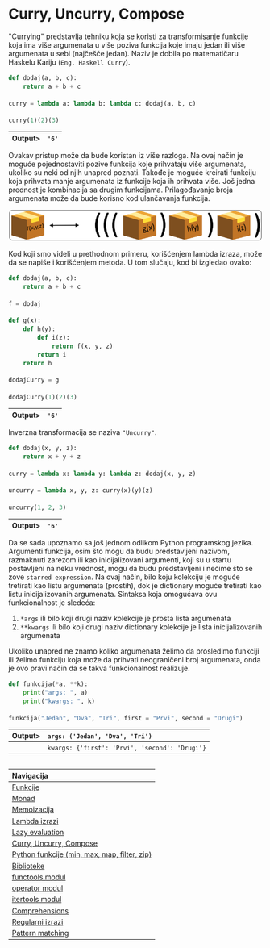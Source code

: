 # Curry, Uncurry, Compose

"Currying" predstavlja tehniku koja se koristi za transformisanje funkcije koja ima više argumenata u više poziva funkcija koje imaju jedan ili više argumenata u sebi (najčešće jedan). Naziv je dobila po matematičaru Haskelu Kariju (`Eng. Haskell Curry`).

```python
def dodaj(a, b, c):
    return a + b + c

curry = lambda a: lambda b: lambda c: dodaj(a, b, c)

curry(1)(2)(3)
```
|Output>|`'6'`|
|-------|:-------:|

Ovakav pristup može da bude koristan iz više razloga. Na ovaj način je moguće pojednostaviti pozive funkcija koje prihvataju više argumenata, ukoliko su neki od njih unapred poznati. Takođe je moguće kreirati funkciju koja prihvata manje argumenata iz funkcije koja ih prihvata više.
Još jedna prednost je kombinacija sa drugim funkcijama. Prilagođavanje broja argumenata može da bude korisno kod ulančavanja funkcija.

<p align="center">
  <img src="Slike/Curry.png" />
</p>

Kod koji smo videli u prethodnom primeru, korišćenjem lambda izraza, može da se napiše i korišćenjem metoda. U tom slučaju, kod bi izgledao ovako:

```python
def dodaj(a, b, c):
    return a + b + c

f = dodaj

def g(x):
    def h(y):
        def i(z):
            return f(x, y, z)
        return i
    return h

dodajCurry = g

dodajCurry(1)(2)(3)
```

|Output>|`'6'`|
|-------|:-------:|

Inverzna transformacija se naziva `"Uncurry"`.

```python
def dodaj(x, y, z):
    return x + y + z

curry = lambda x: lambda y: lambda z: dodaj(x, y, z)

uncurry = lambda x, y, z: curry(x)(y)(z)

uncurry(1, 2, 3)
```
|Output>|`'6'`|
|-------|:-------:|

Da se sada upoznamo sa još jednom odlikom Python programskog jezika. Argumenti funkcija, osim što mogu da budu predstavljeni nazivom, razmaknuti zarezom ili kao inicijalizovani argumenti, koji su u startu postavljeni na neku vrednost, mogu da budu predstavljeni i nečime što se zove `starred expression`. Na ovaj način, bilo koju kolekciju je moguće tretirati kao listu argumenata (prostih), dok je dictionary moguće tretirati kao listu inicijalizovanih argumenata. Sintaksa koja omogućava ovu funkcionalnost je sledeća:
1. `*args` ili bilo koji drugi naziv kolekcije je prosta lista argumenata
2. `**kwargs` ili bilo koji drugi naziv dictionary kolekcije je lista inicijalizovanih argumenata

Ukoliko unapred ne znamo koliko argumenata želimo da prosledimo funkciji ili želimo funkciju koja može da prihvati neograničeni broj argumenata, onda je ovo pravi način da se takva funkcionalnost realizuje.

```python
def funkcija(*a, **k):
    print("args: ", a)
    print("kwargs: ", k)

funkcija("Jedan", "Dva", "Tri", first = "Prvi", second = "Drugi")
```
|Output>|`args: ('Jedan', 'Dva', 'Tri')`|
|-------|:-------|
|       |`kwargs: {'first': 'Prvi', 'second': 'Drugi'}`|

##

|Navigacija|
|:-------|
|[Funkcije](Funkcije.md)|
|[Monad](Monad.md)|
|[Memoizacija](Memoizacija.md)|
|[Lambda izrazi](Lambda.md)|
|[Lazy evaluation](Lazy.md)|
|[Curry, Uncurry, Compose](Curry.md)|
|[Python funkcije (min, max, map, filter, zip)](Functions.md)|
|[Biblioteke](Library.md)|
|[functools modul](functools.md)|
|[operator modul](operator.md)|
|[itertools modul](itertools.md)|
|[Comprehensions](Comprehensions.md)|
|[Regularni izrazi](RegularExpressions.md)|
|[Pattern matching](PatternMatching.md)|
